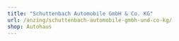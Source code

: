 ```yaml
---
title: "Schuttenbach Automobile GmbH & Co. KG"
url: /anzing/schuttenbach-automobile-gmbh-und-co-kg/
shop: Autohaus
---
```


